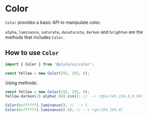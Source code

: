 # Color

`Color` provides a basic API to manipulate color.

`alpha`, `luminance`, `saturate`, `desaturate`, `darken` and `brighten` are the methods that includes `Color`.

## How to use `Color`

```ts
import { Color } from '@alyle/ui/color';

const Yellow = new Color(255, 255, 0);
```

Using methods:

```ts
const Yellow = new Color(255, 255, 0);
Yellow.darken(2).alpha(.94).css(); // --> rgba(145,156,0,0.94)
```

```ts
Color(0xffffff).luminance(); // --> 1
Color(0xffffff).luminance(0.5); // --> rgb(194,194,0)
```



